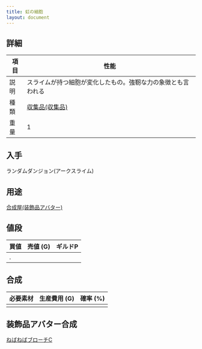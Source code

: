 ```yaml
---
title: 虹の細胞
layout: document
---
```

## 詳細

|項目|性能|
|---|---|
|説明|スライムが持つ細胞が変化したもの。強靭な力の象徴とも言われる|
|種類|[収集品(収集品)](収集品(収集品))|
|重量|1|

## 入手

ランダムダンジョン(アークスライム)

## 用途

[合成屋(装飾品アバター)](合成屋(装飾品アバター))

## 値段

|買値|売値 (G)|ギルドP|
|---|---|---|
|.|||

## 合成

|必要素材|生産費用 (G)|確率 (%)|
|---|---|---|
||||

## 装飾品アバター合成

[ねばねばブローチC](ねばねばブローチC)
